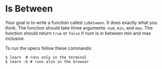 # Is Between

Your goal is to write a function called `isBetween`. It does exactly what you think. The function should take three arguments: `num`, `min`, and `max`. The function should return `true` or `false` if num is in between min and max inclusive.

To run the specs follow these commands:

  ```shell
  $ learn  # runs only in the terminal
  $ learn -b # runs also in the browser
  ```
